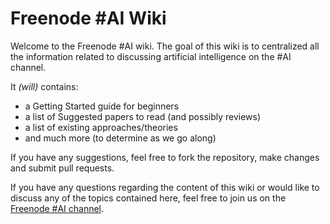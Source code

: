 # Freenode #AI Wiki

Welcome to the Freenode #AI wiki. The goal of this wiki is to centralized all the information related to discussing artificial intelligence on the #AI channel.

It *(will)* contains:

* a Getting Started guide for beginners
* a list of Suggested papers to read (and possibly reviews)
* a list of existing approaches/theories
* and much more (to determine as we go along)

If you have any suggestions, feel free to fork the repository, make changes and submit pull requests.

If you have any questions regarding the content of this wiki or would like to discuss any of the topics contained here, feel free to join us on the [Freenode #AI channel](irc://chat.freenode.net/ai).